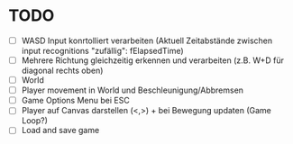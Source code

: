 # TODO
- [ ] WASD Input konrtolliert verarbeiten (Aktuell Zeitabstände zwischen input recognitions "zufällig": fElapsedTime)
- [ ] Mehrere Richtung gleichzeitig erkennen und verarbeiten (z.B. W+D für diagonal rechts oben)
- [ ] World
- [ ] Player movement in World und Beschleunigung/Abbremsen
- [ ] Game Options Menu bei ESC
- [ ] Player auf Canvas darstellen (<,>) + bei Bewegung updaten (Game Loop?)
- [ ] Load and save game
